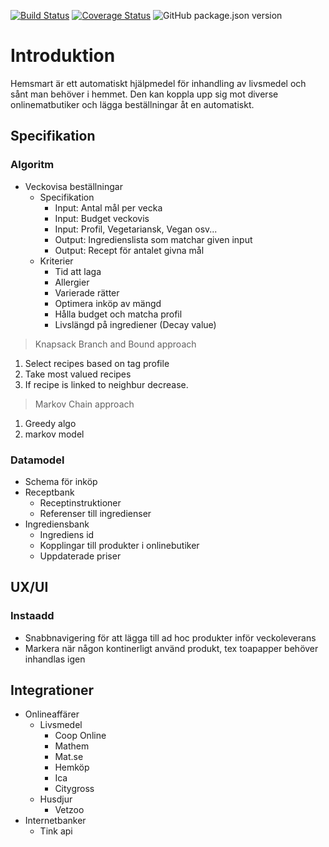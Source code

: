 [![Build Status](https://travis-ci.com/1313/hemsmart.svg?branch=master)](https://travis-ci.com/1313/hemsmart)
[![Coverage Status](https://coveralls.io/repos/github/1313/hemsmart/badge.svg?branch=master)](https://coveralls.io/github/1313/hemsmart?branch=master)
![GitHub package.json version](https://img.shields.io/github/package-json/v/1313/hemsmart)

# Introduktion

Hemsmart är ett automatiskt hjälpmedel för inhandling av livsmedel och sånt man behöver i hemmet. Den kan koppla upp sig mot diverse onlinematbutiker och lägga beställningar åt en automatiskt.

## Specifikation

### Algoritm

- Veckovisa beställningar
  - Specifikation
    - Input: Antal mål per vecka
    - Input: Budget veckovis
    - Input: Profil, Vegetariansk, Vegan osv...
    - Output: Ingredienslista som matchar given input
    - Output: Recept för antalet givna mål
  - Kriterier
    - Tid att laga
    - Allergier
    - Varierade rätter
    - Optimera inköp av mängd
    - Hålla budget och matcha profil
    - Livslängd på ingrediener (Decay value)

> Knapsack Branch and Bound approach
1. Select recipes based on tag profile
2. Take most valued recipes
3. If recipe is linked to neighbur decrease.

> Markov Chain approach
1. Greedy algo
2. markov model


### Datamodel

- Schema för inköp
- Receptbank
  - Receptinstruktioner
  - Referenser till ingredienser
- Ingrediensbank
  - Ingrediens id
  - Kopplingar till produkter i onlinebutiker
  - Uppdaterade priser

## UX/UI

### Instaadd

- Snabbnavigering för att lägga till ad hoc produkter inför veckoleverans
- Markera när någon kontinerligt använd produkt, tex toapapper behöver inhandlas igen

## Integrationer

- Onlineaffärer
  - Livsmedel
    - Coop Online
    - Mathem
    - Mat.se
    - Hemköp
    - Ica
    - Citygross
  - Husdjur
    - Vetzoo
- Internetbanker
  - Tink api
